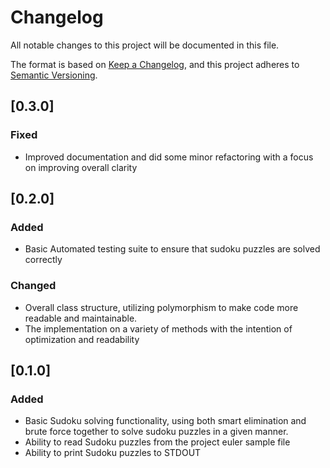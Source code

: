 # Changelog
All notable changes to this project will be documented in this file.

The format is based on [Keep a Changelog](https://keepachangelog.com/en/1.0.0/),
and this project adheres to [Semantic Versioning](https://semver.org/spec/v2.0.0.html).
## [0.3.0]
### Fixed
 - Improved documentation and did some minor refactoring with a focus on improving overall clarity

## [0.2.0]
### Added
- Basic Automated testing suite to ensure that sudoku puzzles are solved correctly

### Changed
- Overall class structure, utilizing polymorphism to make code more readable and maintainable.
- The implementation on a variety of methods with the intention of optimization and readability


## [0.1.0]
### Added
- Basic Sudoku solving functionality, using both smart elimination and brute force together to solve sudoku puzzles in a given manner.
- Ability to read Sudoku puzzles from the project euler sample file
- Ability to print Sudoku puzzles to STDOUT

